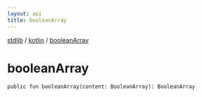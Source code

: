 ```yaml
---
layout: api
title: booleanArray
---
```

[stdlib](../index.html) / [kotlin](index.html) / [booleanArray](booleanArray.html)

# booleanArray

```
public fun booleanArray(content: BooleanArray): BooleanArray
```
